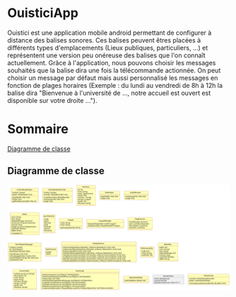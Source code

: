 # OuisticiApp

Ouistici est une application mobile android permettant de configurer à distance des balises sonores. Ces balises peuvent êtres placées à différents types d'emplacements (Lieux publiques, particuliers, ...) et représentent une version peu onéreuse des balises que l'on connaît actuellement. Grâce à l'application, nous pouvons choisir les messages souhaités que la balise dira une fois la télécommande actionnée. On peut choisir un message par défaut mais aussi personnalisé les messages en fonction de plages horaires (Exemple : du lundi au vendredi de 8h à 12h la balise dira "Bienvenue à l'université de ..., notre accueil est ouvert est disponible sur votre droite ...").

# Sommaire

[Diagramme de classe](#classe)


## Diagramme de classe <a id="classe"></a>

![Diagram](images/diagramme_classe.svg)